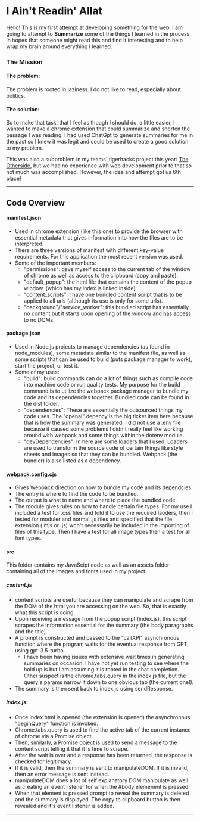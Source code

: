 # I Ain't Readin' Allat

Hello! This is my first attempt at developing something for the web. I am going to attempt to **Summarize** some of the things I learned in the process in hopes that someone might read this and find it interesting and to help wrap my brain around everything I learned.

### The Mission

#### The problem:
The problem is rooted in laziness. I do not like to read, especially about politics. 

#### The solution:
So to make that task, that I feel as though I should do, a little easier, I wanted to make a chrome extension that could summarize and shorten the passage I was reading. I had used ChatGpt to generate summaries for me in the past so I knew it was legit and could be used to create a good solution to my problem.

This was also a subproblem in my teams' tigerhacks project this year: [The Otherside](https://github.com/aaron-yang799/tiger-hacks), but we had no experience with web development prior to that so not much was accomplished. However, the idea and attempt got us 6th place!

--------------

## Code Overview

#### manifest.json

- Used in chrome extension (like this one) to provide the browser with essential metadata that gives information into how the files are to be interpreted.
- There are three versions of manifest with different key-value requirements. For this application the most recent version was used.
- Some of the important members:
  * "permissions": gave myself access to the current tab of the window of chrome as well as access to the clipboard (copy and paste).
  * "default_popup": the html file that contains the content of the popup window. (which has my index.js linked inside).
  * "content_scripts": I have one bundled content script that is to be applied to all urls (although its use is only for some urls).
  * "background"/"service_worker": this bundled script has essentially no content but it starts upon opening of the window and has access to no DOMs.

#### package.json

- Used in Node.js projects to manage dependencies (as found in node_modules), some metadata similar to the manifest file, as well as some scripts that can be used to build (puts package manager to work), start the project, or test it.
- Some of my uses:
  * "build": build commands can do a lot of things such as compile code into machine code or run quality tests. My purpose for the build command is to utilize the webpack package manager to bundle my code and its dependencies together. Bundled code can be found in the dist folder.
  * "dependencies": These are essentially the outsourced things my code uses. The "openai" depency is the big ticket item here because that is how the summary was generated. I did not use a .env file because it caused some problems I didn't really feel like working around with webpack and some things within the dotenv module.
  * "devDependencies": In here are some loaders that I used. Loaders are used to transform the source code of certain things like style sheets and images so that they can be bundled. Webpack (the bundler) is also listed as a dependency.

#### webpack.config.cjs

- Gives Webpack direction on how to bundle my code and its dependcies.
- The entry is where to find the code to be bundled.
- The output is what to name and where to place the bundled code.
- The module gives rules on how to handle certain file types. For my use I included a test for .css files and told it to use the required laoders, then I tested for moduler and normal .js files and specified that the file extension (.mjs or .js) won't necessarily be included in the importing of files of this type. Then I have a test for all image types then a test for all font types.

#### src

This folder contains my JavaScipt code as well as an assets folder containing all of the images and fonts used in my project.

##### content.js

- content scripts are useful because they can manipulate and scrape from the DOM of the html you are accessing on the web. So, that is exactly what this script is doing.
- Upon receiving a message from the popup script (index.js), this script scrapes the information essential for the summary (the body paragraphs and the title).
- A prompt is constructed and passed to the "callAPI" asynchronous function where the program waits for the eventual response from GPT using gpt-3.5-turbo.
  * I have been having issues with extensive wait times in generating summaries on occasion. I have not yet run testing to see where the hold up is but I am assuming it is rooted in the chat completion. Other suspect is the chrome.tabs.query in the index.js file, but the query's params narrow it down to one obvious tab (the current one!).
- The summary is then sent back to index.js using sendResponse.

##### index.js

- Once index.html is opened (the extension is opened) the asynchronous "beginQuery" function is invoked.
- Chrome.tabs.query is used to find the active tab of the current instance of chrome via a Promise object.
- Then, similarly, a Promise object is used to send a message to the content script telling it that it is time to scrape.
- After the wait is over and a response has been returned, the response is checked for legitimacy.
- If it is valid, then the summary is sent to manipulateDOM. If it is invalid, then an error message is sent instead.
- manipulateDOM does a lot of self explanatory DOM manipulate as well as creating an event listener for when the #body elemenent is pressed.
- When that element is pressed prompt to reveal the summary is deleted and the summary is displayed. The copy to clipboard button is then revealed and it's event listener is added.

---------------------


